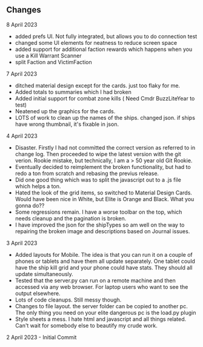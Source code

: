 ## Changes 
8 April 2023
- added prefs UI.  Not fully integrated, but allows you to do connection test 
- changed some UI elements for neatness to reduce screen space
- added support for additional faction rewards which happens when you use a Kill Warrant Scanner
- split Faction and VictimFaction

7 April 2023 
- ditched material design except for the cards.  just too flaky for me.  
- Added totals to summaries which I had broken
- Added initial support for combat zone kills ( Need Cmdr BuzzLiteYear to test) 
- Neatened up the graphics for the cards.
- LOTS of work to clean up the names of the ships.  changed json.  if ships have wrong thumbnail, it's fixable in json.

4 April 2023 
- Disaster.  Firstly I had not committed the correct version as referred to in change log.  Then proceeded to wipe the latest version with the git verion.  Rookie mistake, but technically, I am a > 50 year old Git Rookie. 
- Eventually decided to reimplement the broken functionality, but had to redo a ton from scratch and rebasing the previus release.  
- Did one good thing which was to split the javascript out to a .js file which helps a ton.
- Hated the look of the grid items, so switched to Material Design Cards.  Would have been nice in White, but Elite is Orange and Black.  What you gonna do??
- Some regressions remain.  I have a worse toolbar on the top, which needs cleanup and the pagination is broken.  
- I have improved the json for the shipTypes so am well on the way to repairing the broken image and descriptions based on Journal issues.

3 April 2023 
- Added layouts for Mobile.  The idea is that you can run it on a couple of phones or tablets and have them all update separately.  One tablet could have  the ship kill grid and your phone could have stats.  They should all update simultaneously.
- Tested that the server.py can run on a remote machine and then accessed via any web browser.  For laptop users who want to see the output elsewhere.
- Lots of code cleanups.  Still messy though.
- Changes to file layout.   the server folder can be copied to another pc.  The only thing you need on your elite dangerous pc is the load.py plugin
- Style sheets a mess.  I hate html and javascript and all things related.  Can't wait for somebody else to beautify my crude work.

2 April 2023 - Initial Commit
